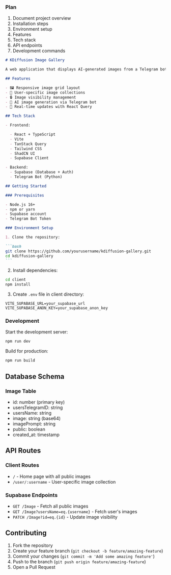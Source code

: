 ### Plan

1. Document project overview
2. Installation steps
3. Environment setup
4. Features
5. Tech stack
6. API endpoints
7. Development commands

````markdown
# KDiffusion Image Gallery

A web application that displays AI-generated images from a Telegram bot. Users can view, share, and manage their generated images.

## Features

- 🖼️ Responsive image grid layout
- 👤 User-specific image collections
- 🔒 Image visibility management
- 🎨 AI image generation via Telegram bot
- 🔄 Real-time updates with React Query

## Tech Stack

- Frontend:

  - React + TypeScript
  - Vite
  - TanStack Query
  - Tailwind CSS
  - ShadCN UI
  - Supabase Client

- Backend:
  - Supabase (Database + Auth)
  - Telegram Bot (Python)

## Getting Started

### Prerequisites

- Node.js 16+
- npm or yarn
- Supabase account
- Telegram Bot Token

### Environment Setup

1. Clone the repository:

```bash
git clone https://github.com/yourusername/kdiffusion-gallery.git
cd kdiffusion-gallery
```
````

2. Install dependencies:

```bash
cd client
npm install
```

3. Create `.env` file in client directory:

```env
VITE_SUPABASE_URL=your_supabase_url
VITE_SUPABASE_ANON_KEY=your_supabase_anon_key
```

### Development

Start the development server:

```bash
npm run dev
```

Build for production:

```bash
npm run build
```

## Database Schema

### Image Table

- id: number (primary key)
- usersTelegramID: string
- usersName: string
- image: string (base64)
- imagePrompt: string
- public: boolean
- created_at: timestamp

## API Routes

### Client Routes

- `/` - Home page with all public images
- `/user/:username` - User-specific image collection

### Supabase Endpoints

- `GET /Image` - Fetch all public images
- `GET /Image?usersName=eq.{username}` - Fetch user's images
- `PATCH /Image?id=eq.{id}` - Update image visibility

## Contributing

1. Fork the repository
2. Create your feature branch (`git checkout -b feature/amazing-feature`)
3. Commit your changes (`git commit -m 'Add some amazing feature'`)
4. Push to the branch (`git push origin feature/amazing-feature`)
5. Open a Pull Request
